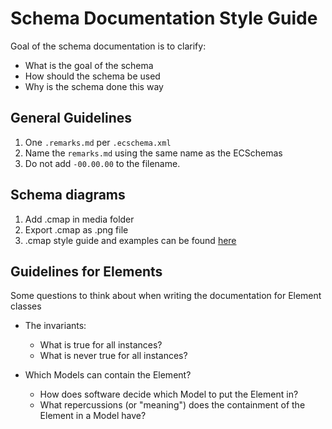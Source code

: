 # Schema Documentation Style Guide

Goal of the schema documentation is to clarify:

- What is the goal of the schema
- How should the schema be used
- Why is the schema done this way

## General Guidelines

1. One `.remarks.md` per `.ecschema.xml`
1. Name the `remarks.md` using the same name as the ECSchemas
1. Do not add `-00.00.00` to the filename.

## Schema diagrams

1. Add .cmap in media folder
1. Export .cmap as .png file
1. .cmap style guide and examples can be found [here](schema-cmap-style-guide.md)

## Guidelines for Elements

Some questions to think about when writing the documentation for Element classes

- The invariants:
  - What is true for all instances?
  - What is never true for all instances?

- Which Models can contain the Element?
  - How does software decide which Model to put the Element in?
  - What repercussions (or "meaning") does the containment of the Element in a Model have?
